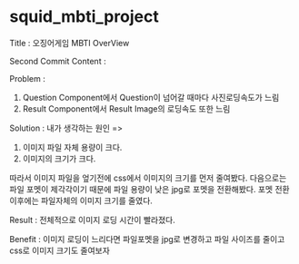 # squid_mbti_project

Title : 오징어게임 MBTI
OverView

Second Commit Content :

Problem :

1. Question Component에서 Question이 넘어갈 때마다 사진로딩속도가 느림
2. Result Component에서 Result Image의 로딩속도 또한 느림

Solution :
내가 생각하는 원인
=>

1. 이미지 파일 자체 용량이 크다.
2. 이미지의 크기가 크다.

따라서 이미지 파일을 엎기전에 css에서 이미지의 크기를 먼저 줄여봤다.
다음으로는 파일 포멧이 제각각이기 때문에 파일 용량이 낮은 jpg로 포멧을 전환해봤다.
포멧 전환이후에는 파일자체의 이미지 크기를 줄였다.

Result : 전체적으로 이미지 로딩 시간이 빨라졌다.

Benefit : 이미지 로딩이 느리다면 파일포멧을 jpg로 변경하고 파일 사이즈를 줄이고 css로 이미지 크기도 줄여보자
